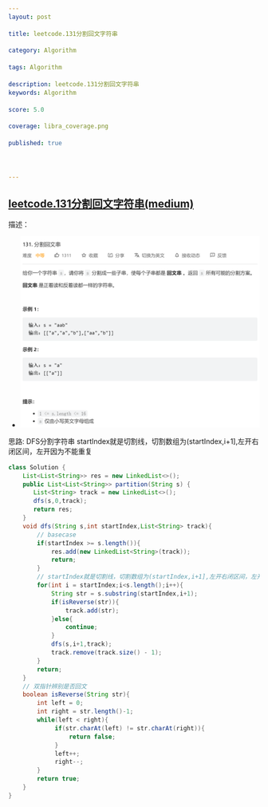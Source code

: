 ```yaml
---
layout: post

title: leetcode.131分割回文字符串

category: Algorithm

tags: Algorithm

description: leetcode.131分割回文字符串
keywords: Algorithm

score: 5.0

coverage: libra_coverage.png

published: true



---
```


## [leetcode.131分割回文字符串(medium)](https://leetcode.cn/problems/palindrome-partitioning/)

描述：

- ![image-20221112093108695](/assets/imgs/image-20221112093108695.png)

思路: DFS分割字符串 startIndex就是切割线，切割数组为(startIndex,i+1],左开右闭区间，左开因为不能重复

```java
class Solution {
    List<List<String>> res = new LinkedList<>();
    public List<List<String>> partition(String s) {
       List<String> track = new LinkedList<>();
       dfs(s,0,track);
       return res;    
    }
    void dfs(String s,int startIndex,List<String> track){
        // basecase
        if(startIndex >= s.length()){
            res.add(new LinkedList<String>(track));
            return;
        }
        // startIndex就是切割线，切割数组为(startIndex,i+1],左开右闭区间，左开因为不能重复
        for(int i = startIndex;i<s.length();i++){
            String str = s.substring(startIndex,i+1);
            if(isReverse(str)){
                track.add(str);
            }else{
                continue;
            }
            dfs(s,i+1,track);
            track.remove(track.size() - 1);
        }
        return;
    }
    // 双指针辨别是否回文
    boolean isReverse(String str){
        int left = 0;
        int right = str.length()-1;
        while(left < right){
             if(str.charAt(left) != str.charAt(right)){
                 return false;
             }
             left++;
             right--;
        }
        return true;
    }
}
```
